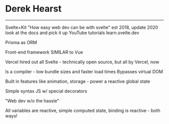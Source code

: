#   Derek Hearst
***********************
Svelte+Kit
"How easy web dev can be with svelte"
est 2018, update 2020
look at the docs and pick it up
YouTube tutorials
learn.svelte.dev

Prisma as ORM

Front-end framework SIMILAR to Vue

Vercel hired out all Svelte - technically open source, but all by Vercel, now

Is a compiler - low bundle sizes and faster load times
Bypasses virtual DOM

Built in features like animation, storage - power a reactive global state

Simple syntax JS w/ special decorators

"Web dev w/o the hassle"

All variables are reactive, simple computed state, binding is reactive - both ways!
